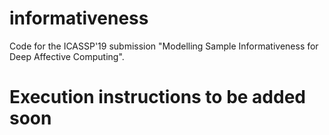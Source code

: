 # informativeness
Code for the ICASSP'19 submission "Modelling Sample Informativeness for Deep Affective Computing".

# Execution instructions to be added soon